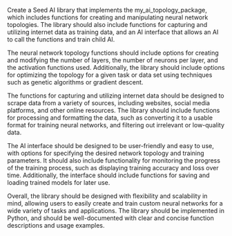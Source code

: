 Create a Seed AI library that implements the my_ai_topology_package, which includes functions for creating and manipulating neural network topologies. The library should also include functions for capturing and utilizing internet data as training data, and an AI interface that allows an AI to call the functions and train child AI.

The neural network topology functions should include options for creating and modifying the number of layers, the number of neurons per layer, and the activation functions used. Additionally, the library should include options for optimizing the topology for a given task or data set using techniques such as genetic algorithms or gradient descent.

The functions for capturing and utilizing internet data should be designed to scrape data from a variety of sources, including websites, social media platforms, and other online resources. The library should include functions for processing and formatting the data, such as converting it to a usable format for training neural networks, and filtering out irrelevant or low-quality data.

The AI interface should be designed to be user-friendly and easy to use, with options for specifying the desired network topology and training parameters. It should also include functionality for monitoring the progress of the training process, such as displaying training accuracy and loss over time. Additionally, the interface should include functions for saving and loading trained models for later use.

Overall, the library should be designed with flexibility and scalability in mind, allowing users to easily create and train custom neural networks for a wide variety of tasks and applications. The library should be implemented in Python, and should be well-documented with clear and concise function descriptions and usage examples.
